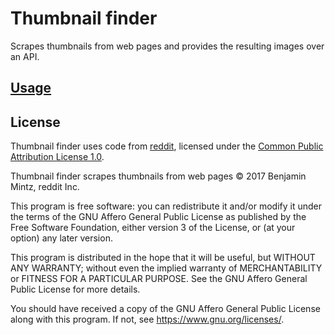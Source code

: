 # Thumbnail finder

Scrapes thumbnails from web pages and provides the resulting images over an API.

## [Usage](https://thumbnails.nickw.io)
## License

Thumbnail finder uses code from [reddit](https://github.com/reddit/reddit), licensed under the [Common Public Attribution License 1.0](https://github.com/reddit/reddit/blob/master/LICENSE).

 Thumbnail finder scrapes thumbnails from web pages
© 2017 Benjamin Mintz, reddit Inc.

This program is free software: you can redistribute it and/or modify
it under the terms of the GNU Affero General Public License as
published by the Free Software Foundation, either version 3 of the
License, or (at your option) any later version.

This program is distributed in the hope that it will be useful,
but WITHOUT ANY WARRANTY; without even the implied warranty of
MERCHANTABILITY or FITNESS FOR A PARTICULAR PURPOSE.  See the
GNU Affero General Public License for more details.

You should have received a copy of the GNU Affero General Public License
along with this program.  If not, see <https://www.gnu.org/licenses/>.
